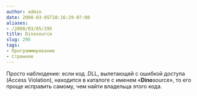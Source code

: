 ```yaml
---
author: admin
date: 2008-03-05T18:16:29-07:00
aliases:
- /2008/03/05/295
title: Dinosource
slug: 295
tags:
- Программирование
- Странное
---
```


Просто наблюдение: если код .DLL, вылетающей с ошибкой доступа (Access Violation), находится в каталоге с именем «**Dino**source», то его проще исправить самому, чем найти владельца этого кода.
